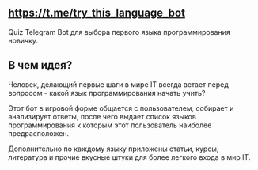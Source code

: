 ## https://t.me/try_this_language_bot

Quiz Telegram Bot для выбора первого языка программирования новичку.

## В чем идея?

Человек, делающий первые шаги в мире IT всегда встает перед вопросом - какой язык программирования начать учить?

Этот бот в игровой форме общается с пользователем, собирает и анализирует ответы, после чего выдает список языков
программирования к которым этот пользователь наиболее предрасположен.

Дополнительно по каждому языку приложены статьи, курсы, литература и прочие вкусные штуки для более легкого входа в мир
IT.
